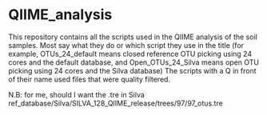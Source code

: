 # QIIME_analysis

This repository contains all the scripts used in the QIIME analysis of the soil samples.
Most say what they do or which script they use in the title (for example, OTUs_24_default means closed reference OTU picking using 24 cores and the default database, and Open_OTUs_24_Silva means open OTU picking using 24 cores and the Silva database)
The scripts with a Q in front of their name used files that were quality filtered.

N.B: for me, should I want the .tre in Silva ref_database/Silva/SILVA_128_QIIME_release/trees/97/97_otus.tre
